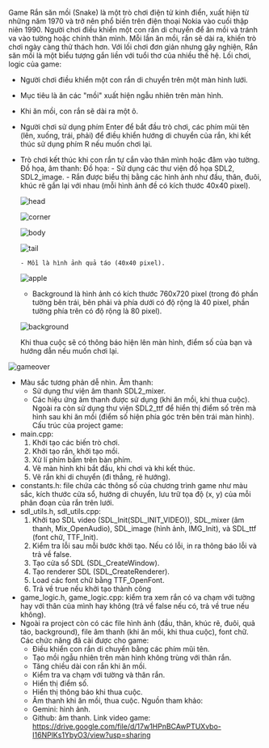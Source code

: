 Game Rắn săn mồi (Snake) là một trò chơi điện tử kinh điển, xuất hiện từ những năm 1970 và trở nên phổ biến trên điện thoại Nokia vào cuối thập niên 1990. Người chơi điều khiển một con rắn di chuyển để ăn mồi và tránh va vào tường hoặc chính thân mình. Mỗi lần ăn mồi, rắn sẽ dài ra, khiến trò chơi ngày càng thử thách hơn. Với lối chơi đơn giản nhưng gây nghiện, Rắn săn mồi là một biểu tượng gắn liền với tuổi thơ của nhiều thế hệ.
Lối chơi, logic của game:
 - Người chơi điều khiển một con rắn di chuyển trên một màn hình lưới.
 - Mục tiêu là ăn các "mồi" xuất hiện ngẫu nhiên trên màn hình.
 - Khi ăn mồi, con rắn sẽ dài ra một ô.
 - Người chơi sử dụng phím Enter để bắt đầu trò chơi, các phím mũi tên (lên, xuống, trái, phải) để điều khiển hướng di chuyển của rắn, khi kết thúc sử dụng phím R nếu muốn chơi lại.
 - Trò chơi kết thúc khi con rắn tự cắn vào thân mình hoặc đâm vào tường.
Đồ họa, âm thanh:
     Đồ họa: 
       - Sử dụng các thư viện đồ họa SDL2, SDL2_image.
       - Rắn được biểu thị bằng các hình ảnh như đầu, thân, đuôi, khúc rẽ gắn lại với nhau (mỗi hình ảnh đề có kích thước 40x40 pixel).
   
   ![head](https://github.com/user-attachments/assets/6498f3b8-25ee-4f13-ab32-70d5d3e4aa9c)

   ![corner](https://github.com/user-attachments/assets/f5e94637-a0a9-473e-b487-37860393add2)

   ![body](https://github.com/user-attachments/assets/c182ba24-f045-4f1b-a2d4-9ba8c981279c)

   ![tail](https://github.com/user-attachments/assets/4c1aff98-2a4e-4004-a3ef-e660e8c40718)

       - Mồi là hình ảnh quả táo (40x40 pixel).

    ![apple](https://github.com/user-attachments/assets/35d0862f-a43c-4d71-915c-1a0fc53adc4f)

   - Background là hình ảnh có kích thước 760x720 pixel (trong đó phần tường bên trái, bên phải và phía dưới có độ rộng là 40 pixel, phần tường phía trên có độ rộng là 
80 pixel).

   ![background](https://github.com/user-attachments/assets/7b3bf0da-fdfb-4277-bfcc-17b040a86d1f)

   Khi thua cuộc sẽ có thông báo hiện lên màn hình, điểm số của bạn và hướng dẫn nếu muốn chơi lại.

![gameover](https://github.com/user-attachments/assets/a71e73cf-8f73-435e-b6e0-21d36b6786af) 
  
   - Màu sắc tương phản dễ nhìn.
    Âm thanh: 
      - Sử dụng thư viện âm thanh SDL2_mixer.
      - Các hiệu ứng âm thanh được sử dụng (khi ăn mồi, khi thua cuộc).
      Ngoài ra còn sử dụng thư viện SDL2_ttf để hiển thị điểm số trên mà hình sau khi ăn mồi (điểm số hiện phía góc trên bên trái màn hình).
Cấu trúc của project game:
- main.cpp:
  1. Khởi tạo các biến trò chơi.
  2. Khởi tạo rắn, khởi tạo mồi.
  3. Xử lí phím bấm trên bàn phím.
  4. Vẽ màn hình khi bắt đầu, khi chơi và khi kết thúc.
  5. Vẽ rắn khi di chuyển (đi thẳng, rẽ hướng).
- constants.h: file chứa các thông số của chương trình game như màu sắc, kích thước cửa sổ, hướng di chuyển, lưu trữ tọa độ (x, y) của mỗi phân đoạn của rắn trên lưới.
- sdl_utils.h, sdl_utils.cpp:
  1. Khởi tạo SDL video (SDL_Init(SDL_INIT_VIDEO)), SDL_mixer (âm thanh, Mix_OpenAudio), SDL_image (hình ảnh, IMG_Init), và SDL_ttf (font chữ, TTF_Init). 
  2. Kiểm tra lỗi sau mỗi bước khởi tạo. Nếu có lỗi, in ra thông báo lỗi và trả về false. 
  3. Tạo cửa sổ SDL (SDL_CreateWindow). 
  4. Tạo renderer SDL (SDL_CreateRenderer). 
  5. Load các font chữ bằng TTF_OpenFont. 
  6. Trả về true nếu khởi tạo thành công
- game_logic.h, game_logic.cpp: kiểm tra xem rắn có va chạm với tường hay với thân của mình hay không (trả về false nếu có, trả về true nếu không).
- Ngoài ra project còn có các file hình ảnh (đầu, thân, khúc rẽ, đuôi, quả táo, background), file âm thanh (khi ăn mồi, khi thua cuộc), font chữ.
Các chức năng đã cài được cho game: 
  - Điều khiển con rắn di chuyển bằng các phím mũi tên. 
  - Tạo mồi ngẫu nhiên trên màn hình không trùng với thân rắn. 
  - Tăng chiều dài con rắn khi ăn mồi. 
  - Kiểm tra va chạm với tường và thân rắn. 
  - Hiển thị điểm số. 
  - Hiển thị thông báo khi thua cuộc. 
  - Âm thanh khi ăn mồi, thua cuộc. 
Nguồn tham khảo:
  - Gemini: hình ảnh.
  - Github: âm thanh.
Link video game: https://drive.google.com/file/d/17w1HPnBCAwPTUXvbo-I16NPlKs1YbyO3/view?usp=sharing













